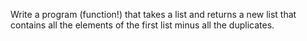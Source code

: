 Write a program (function!) 
that takes a list and returns a new list that contains all the elements of the first list minus all the duplicates.
